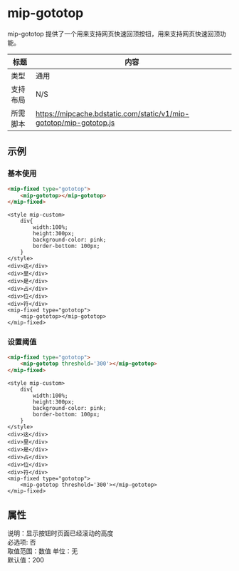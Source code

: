# mip-gototop

mip-gototop 提供了一个用来支持网页快速回顶按钮，用来支持网页快速回顶功能。

标题|内容
----|----
类型|通用
支持布局|N/S
所需脚本|https://mipcache.bdstatic.com/static/v1/mip-gototop/mip-gototop.js

## 示例

### 基本使用

```html
<mip-fixed type="gototop">
    <mip-gototop></mip-gototop>
</mip-fixed>
```

```html-example
<style mip-custom>
	div{
		width:100%;
		height:300px;
		background-color: pink;
		border-bottom: 100px;
	}
</style>
<div>这</div>
<div>里</div>
<div>是</div>
<div>占</div>
<div>位</div>
<div>符</div>
<mip-fixed type="gototop">
    <mip-gototop></mip-gototop>
</mip-fixed>
```

### 设置阈值

```html
<mip-fixed type="gototop">
    <mip-gototop threshold='300'></mip-gototop>
</mip-fixed>
```

```html-example
<style mip-custom>
	div{
		width:100%;
		height:300px;
		background-color: pink;
		border-bottom: 100px;
	}
</style>
<div>这</div>
<div>里</div>
<div>是</div>
<div>占</div>
<div>位</div>
<div>符</div>
<mip-fixed type="gototop">
    <mip-gototop threshold='300'></mip-gototop>
</mip-fixed>
```


## 属性

说明：显示按钮时页面已经滚动的高度    
必选项: 否  
取值范围：数值
单位：无     
默认值：200
